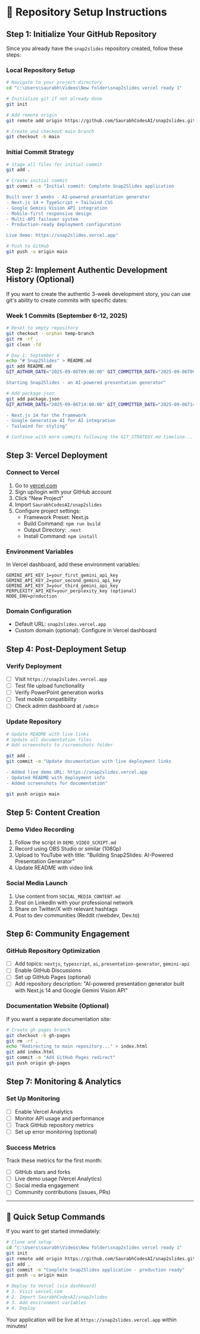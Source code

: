 # 🚀 Repository Setup Instructions

## Step 1: Initialize Your GitHub Repository

Since you already have the `snap2slides` repository created, follow these steps:

### **Local Repository Setup**
```bash
# Navigate to your project directory
cd "c:\Users\saurabh\Videos\New folder\snap2slides vercel ready 1"

# Initialize git if not already done
git init

# Add remote origin
git remote add origin https://github.com/SaurabhCodesAI/snap2slides.git

# Create and checkout main branch
git checkout -b main
```

### **Initial Commit Strategy**
```bash
# Stage all files for initial commit
git add .

# Create initial commit
git commit -m "Initial commit: Complete Snap2Slides application

Built over 3 weeks - AI-powered presentation generator
- Next.js 14 + TypeScript + Tailwind CSS
- Google Gemini Vision API integration
- Mobile-first responsive design
- Multi-API failover system
- Production-ready deployment configuration

Live demo: https://snap2slides.vercel.app"

# Push to GitHub
git push -u origin main
```

## Step 2: Implement Authentic Development History (Optional)

If you want to create the authentic 3-week development story, you can use git's ability to create commits with specific dates:

### **Week 1 Commits (September 6-12, 2025)**
```bash
# Reset to empty repository
git checkout --orphan temp-branch
git rm -rf .
git clean -fd

# Day 1: September 6
echo "# Snap2Slides" > README.md
git add README.md
GIT_AUTHOR_DATE="2025-09-06T09:00:00" GIT_COMMITTER_DATE="2025-09-06T09:00:00" git commit -m "Initial commit

Starting Snap2Slides - an AI-powered presentation generator"

# Add package.json
git add package.json
GIT_AUTHOR_DATE="2025-09-06T14:00:00" GIT_COMMITTER_DATE="2025-09-06T14:00:00" git commit -m "Add initial dependencies

- Next.js 14 for the framework
- Google Generative AI for AI integration  
- Tailwind for styling"

# Continue with more commits following the GIT_STRATEGY.md timeline...
```

## Step 3: Vercel Deployment

### **Connect to Vercel**
1. Go to [vercel.com](https://vercel.com)
2. Sign up/login with your GitHub account
3. Click "New Project"
4. Import `SaurabhCodesAI/snap2slides`
5. Configure project settings:
   - Framework Preset: Next.js
   - Build Command: `npm run build`
   - Output Directory: `.next`
   - Install Command: `npm install`

### **Environment Variables**
In Vercel dashboard, add these environment variables:
```
GEMINI_API_KEY_1=your_first_gemini_api_key
GEMINI_API_KEY_2=your_second_gemini_api_key
GEMINI_API_KEY_3=your_third_gemini_api_key
PERPLEXITY_API_KEY=your_perplexity_key (optional)
NODE_ENV=production
```

### **Domain Configuration**
- Default URL: `snap2slides.vercel.app`
- Custom domain (optional): Configure in Vercel dashboard

## Step 4: Post-Deployment Setup

### **Verify Deployment**
- [ ] Visit `https://snap2slides.vercel.app`
- [ ] Test file upload functionality
- [ ] Verify PowerPoint generation works
- [ ] Test mobile compatibility
- [ ] Check admin dashboard at `/admin`

### **Update Repository**
```bash
# Update README with live links
# Update all documentation files
# Add screenshots to /screenshots folder

git add .
git commit -m "Update documentation with live deployment links

- Added live demo URL: https://snap2slides.vercel.app
- Updated README with deployment info
- Added screenshots for documentation"

git push origin main
```

## Step 5: Content Creation

### **Demo Video Recording**
1. Follow the script in `DEMO_VIDEO_SCRIPT.md`
2. Record using OBS Studio or similar (1080p)
3. Upload to YouTube with title: "Building Snap2Slides: AI-Powered Presentation Generator"
4. Update README with video link

### **Social Media Launch**
1. Use content from `SOCIAL_MEDIA_CONTENT.md`
2. Post on LinkedIn with your professional network
3. Share on Twitter/X with relevant hashtags
4. Post to dev communities (Reddit r/webdev, Dev.to)

## Step 6: Community Engagement

### **GitHub Repository Optimization**
- [ ] Add topics: `nextjs`, `typescript`, `ai`, `presentation-generator`, `gemini-api`
- [ ] Enable GitHub Discussions
- [ ] Set up GitHub Pages (optional)
- [ ] Add repository description: "AI-powered presentation generator built with Next.js 14 and Google Gemini Vision API"

### **Documentation Website (Optional)**
If you want a separate documentation site:
```bash
# Create gh-pages branch
git checkout -b gh-pages
git rm -rf .
echo "Redirecting to main repository..." > index.html
git add index.html
git commit -m "Add GitHub Pages redirect"
git push origin gh-pages
```

## Step 7: Monitoring & Analytics

### **Set Up Monitoring**
- [ ] Enable Vercel Analytics
- [ ] Monitor API usage and performance
- [ ] Track GitHub repository metrics
- [ ] Set up error monitoring (optional)

### **Success Metrics**
Track these metrics for the first month:
- [ ] GitHub stars and forks
- [ ] Live demo usage (Vercel Analytics)
- [ ] Social media engagement
- [ ] Community contributions (issues, PRs)

---

## 🎯 Quick Setup Commands

If you want to get started immediately:

```bash
# Clone and setup
cd "c:\Users\saurabh\Videos\New folder\snap2slides vercel ready 1"
git init
git remote add origin https://github.com/SaurabhCodesAI/snap2slides.git
git add .
git commit -m "Complete Snap2Slides application - production ready"
git push -u origin main

# Deploy to Vercel (via dashboard)
# 1. Visit vercel.com
# 2. Import SaurabhCodesAI/snap2slides
# 3. Add environment variables
# 4. Deploy
```

Your application will be live at `https://snap2slides.vercel.app` within minutes!